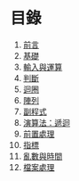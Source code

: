 # 目錄

1. [前言](https://github.com/xixa3333/C-Textbook/blob/main/%E5%89%8D%E8%A8%80.md)
2. [基礎](https://github.com/xixa3333/C-Plus-Plus-Textbook/blob/main/%E5%9F%BA%E7%A4%8E.md)
3. [輸入與運算](https://github.com/xixa3333/C-Plus-Plus-Textbook/blob/main/%E8%BC%B8%E5%85%A5%E8%88%87%E9%81%8B%E7%AE%97.md)
4. [判斷](https://github.com/xixa3333/C-Plus-Plus-Textbook/blob/main/%E5%88%A4%E6%96%B7.md)
5.  [迴圈](https://github.com/xixa3333/C-Plus-Plus-Textbook/blob/main/%E8%BF%B4%E5%9C%88.md)
6. [陣列](https://github.com/xixa3333/C-Plus-Plus-Textbook/blob/main/%E9%99%A3%E5%88%97.md)
7. [副程式](https://github.com/xixa3333/C-Plus-Plus-Textbook/blob/main/%E5%89%AF%E7%A8%8B%E5%BC%8F.md)
8. [演算法：遞迴]()
9. [前置處理]()
10. [指標]()
11. [亂數與時間]()
12. [檔案處理]()
